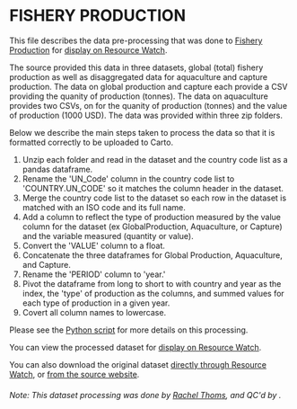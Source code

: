 # FISHERY PRODUCTION
This file describes the data pre-processing that was done to [Fishery Production](http://www.fao.org/fishery/statistics/global-production/en) for [display on Resource Watch](https://resourcewatch.org/data/explore/ac9c2f07-9f23-4a33-9958-e02c571ec009).

The source provided this data in three datasets, global (total) fishery production as well as disaggregated data for aquaculture and capture production. The data on global production and capture each provide a CSV providing the quanity of production (tonnes). The data on aquaculture provides two CSVs, on for the quanity of production (tonnes) and the value of production (1000 USD). The data was provided within three zip folders. 

Below we describe the main steps taken to process the data so that it is formatted correctly to be uploaded to Carto.

1. Unzip each  folder and read in the dataset and the country code list as a pandas dataframe.
2. Rename the 'UN_Code' column in the country code list to 'COUNTRY.UN_CODE' so it matches the column header in the dataset.
3. Merge the country code list to the dataset so each row in the dataset is matched with an ISO code and its full name.
4. Add a column to reflect the type of production measured by the value column for the dataset (ex GlobalProduction, Aquaculture, or Capture) and the variable measured (quantity or value).
5. Convert the 'VALUE' column to a float.
6. Concatenate the three dataframes for Global Production, Aquaculture, and Capture. 
7. Rename the 'PERIOD' column to 'year.'
8. Pivot the dataframe from long to short to with country and year as the index, the 'type' of production as the columns, and summed values for each type of production in a given year.
9. Covert all column names to lowercase.

Please see the [Python script](https://github.com/resource-watch/data-pre-processing/blob/master/foo_062_rw0_fishery_production/foo_062_rw0_fishery_production_processing.py) for more details on this processing.

You can view the processed dataset for [display on Resource Watch](ac9c2f07-9f23-4a33-9958-e02c571ec009).

You can also download the original dataset [directly through Resource Watch](https://wri-public-data.s3.amazonaws.com/resourcewatch/foo_062_rw0_fishery_production.zip), or [from the source website](http://www.fao.org/fishery/statistics/global-production/en).

###### Note: This dataset processing was done by [Rachel Thoms](https://www.wri.org/profile/rachel-thoms), and QC'd by [ ]().
